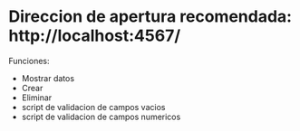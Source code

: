 # Direccion de apertura recomendada: http://localhost:4567/

Funciones:
- Mostrar datos
- Crear
- Eliminar
- script de validacion de campos vacios
- script de validacion de campos numericos
